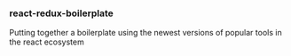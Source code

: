 ### react-redux-boilerplate

Putting together a boilerplate using the newest versions of popular tools in the react ecosystem
